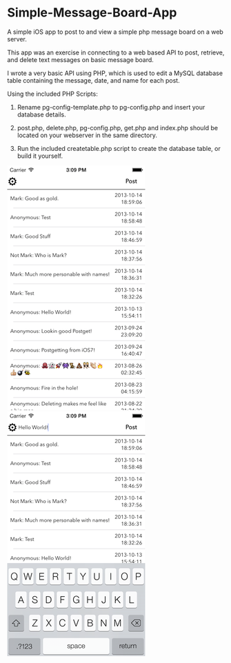 Simple-Message-Board-App
========================

A simple iOS app to post to and view a simple php message board on a web server.

This app was an exercise in connecting to a web based API to post, retrieve, and delete text messages on basic message board.

I wrote a very basic API using PHP, which is used to edit a MySQL database table containing the message, date, and name for each post.


Using the included PHP Scripts:

1. Rename pg-config-template.php to pg-config.php and insert your database details.

2. post.php, delete.php, pg-config.php, get.php and index.php should be located on your webserver in the same directory.

3. Run the included createtable.php script to create the database table, or build it yourself.

![PostGet](Screenshot01.png "PostGet") ![PostGet](Screenshot02.png "PostGet")
